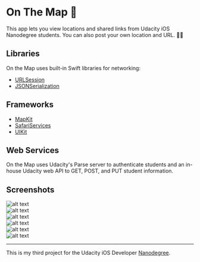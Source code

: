 # On The Map 📍

This app lets you view locations and shared links from Udacity iOS Nanodegree students.  You can also post your own location and URL. 🤙🏼

## Libraries

On the Map uses built-in Swift libraries for networking:
* [URLSession](https://developer.apple.com/documentation/foundation/urlsession)
* [JSONSerialization](https://developer.apple.com/documentation/foundation/jsonserialization)

## Frameworks
* [MapKit](https://developer.apple.com/documentation/mapkit)
* [SafariServices](https://developer.apple.com/documentation/safariservices)
* [UIKit](https://developer.apple.com/documentation/uikit)

## Web Services
On the Map uses Udacity's Parse server to authenticate students and an in-house Udacity web API to GET, POST, and PUT student information. 

## Screenshots
![alt text](/Screenshots/login.png)
</br>
![alt text](/Screenshots/map.png)
<br />
![alt text](/Screenshots/table.png)
<br>
![alt text](/Screenshots/ispentmoney.png)
</br>
![alt text](/Screenshots/add.png)
</br>
![alt text](/Screenshots/new.png)
<br/>
___
This is my third project for the Udacity iOS Developer [Nanodegree](https://www.udacity.com/course/ios-developer-nanodegree--nd003).
